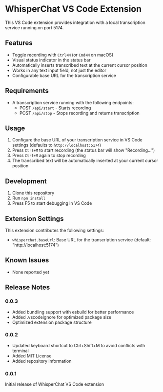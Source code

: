 # WhisperChat VS Code Extension

This VS Code extension provides integration with a local transcription service running on port 5174.

## Features

- Toggle recording with `Ctrl+M` (or `Cmd+M` on macOS)
- Visual status indicator in the status bar
- Automatically inserts transcribed text at the current cursor position
- Works in any text input field, not just the editor
- Configurable base URL for the transcription service

## Requirements

- A transcription service running with the following endpoints:
  - POST `/api/start` - Starts recording
  - POST `/api/stop` - Stops recording and returns transcription

## Usage

1. Configure the base URL of your transcription service in VS Code settings (defaults to `http://localhost:5174`)
2. Press `Ctrl+M` to start recording (the status bar will show "Recording...")
3. Press `Ctrl+M` again to stop recording
4. The transcribed text will be automatically inserted at your current cursor position

## Development

1. Clone this repository
2. Run `npm install`
3. Press F5 to start debugging in VS Code

## Extension Settings

This extension contributes the following settings:

* `whisperchat.baseUrl`: Base URL for the transcription service (default: "http://localhost:5174")

## Known Issues

- None reported yet

## Release Notes

### 0.0.3

- Added bundling support with esbuild for better performance
- Added .vscodeignore for optimized package size
- Optimized extension package structure

### 0.0.2

- Updated keyboard shortcut to Ctrl+Shift+M to avoid conflicts with terminal
- Added MIT License
- Added repository information

### 0.0.1

Initial release of WhisperChat VS Code extension 